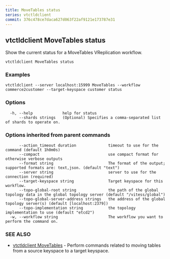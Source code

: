 ```yaml
---
title: MoveTables status
series: vtctldclient
commit: 376c478ce7daca627d063f22af9121e173787e31
---
```

## vtctldclient MoveTables status

Show the current status for a MoveTables VReplication workflow.

```
vtctldclient MoveTables status
```

### Examples

```
vtctldclient --server localhost:15999 MoveTables --workflow commerce2customer --target-keyspace customer status
```

### Options

```
  -h, --help             help for status
      --shards strings   (Optional) Specifies a comma-separated list of shards to operate on.
```

### Options inherited from parent commands

```
      --action_timeout duration              timeout to use for the command (default 1h0m0s)
      --compact                              use compact format for otherwise verbose outputs
      --format string                        The format of the output; supported formats are: text,json. (default "text")
      --server string                        server to use for the connection (required)
      --target-keyspace string               Target keyspace for this workflow.
      --topo-global-root string              the path of the global topology data in the global topology server (default "/vitess/global")
      --topo-global-server-address strings   the address of the global topology server(s) (default [localhost:2379])
      --topo-implementation string           the topology implementation to use (default "etcd2")
  -w, --workflow string                      The workflow you want to perform the command on.
```

### SEE ALSO

* [vtctldclient MoveTables](../)	 - Perform commands related to moving tables from a source keyspace to a target keyspace.

